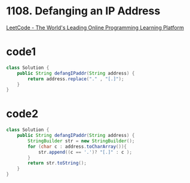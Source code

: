 # 1108. Defanging an IP Address

[LeetCode - The World's Leading Online Programming Learning Platform](https://leetcode.com/problems/defanging-an-ip-address/)

# code1

```Java
class Solution {
    public String defangIPaddr(String address) {
        return address.replace("." , "[.]");
    }
}
```

# code2

```java
class Solution {
    public String defangIPaddr(String address) {
        StringBuilder str = new StringBuilder();
        for (char c : address.toCharArray()){
            str.append((c == '.')? "[.]" : c );
        }
        return str.toString();
    }
}
```
